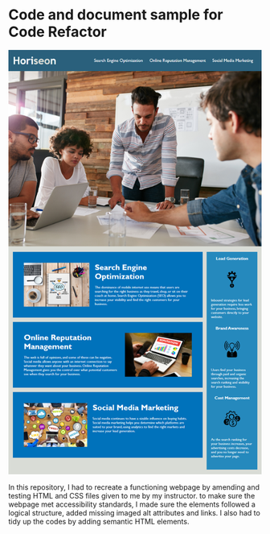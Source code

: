 # Code and document sample for Code Refactor

![Project Image](images/Project-image.png)

In this repository, I had to recreate a functioning webpage by amending and testing HTML and CSS files given to me by my instructor. to make sure the webpage met accessibility standards, I made sure the elements followed a logical structure, added missing imaged alt attributes and links. I also had to tidy up the codes by adding semantic HTML elements.